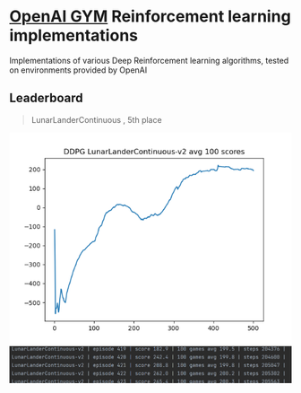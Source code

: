 # [OpenAI GYM](https://gym.openai.com/) Reinforcement learning implementations

Implementations of various Deep Reinforcement learning algorithms,
tested on environments provided by OpenAI

## Leaderboard

> LunarLanderContinuous , 5th place

![](./results/LunarLanderContinuous-v2/DDPGLunarLanderContinuous-v2_500.png)
![](./results/LunarLanderContinuous-v2/DDPGLunarLanderContinuous-v2_500_terminal.png)

